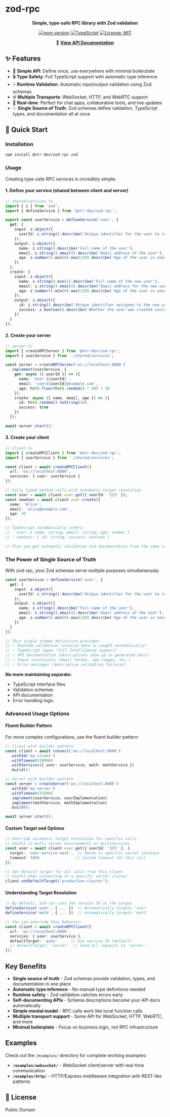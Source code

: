 # zod-rpc

<div align="center">

**Simple, type-safe RPC library with Zod validation**

[![npm version](https://img.shields.io/npm/v/@xtr-dev/zod-rpc.svg)](https://www.npmjs.com/package/@xtr-dev/zod-rpc)
[![TypeScript](https://img.shields.io/badge/TypeScript-5.0+-blue.svg)](https://www.typescriptlang.org/)
[![License: MIT](https://img.shields.io/badge/License-MIT-yellow.svg)](https://opensource.org/licenses/MIT)

📖 **[View API Documentation](https://xtr-dev.github.io/zod-rpc/)**

</div>

## ✨ Features

- 🎯 **Simple API**: Define once, use everywhere with minimal boilerplate
- 🔒 **Type Safety**: Full TypeScript support with automatic type inference
- ⚡ **Runtime Validation**: Automatic input/output validation using Zod schemas
- 🌐 **Multiple Transports**: WebSocket, HTTP, and WebRTC support
- 📡 **Real-time**: Perfect for chat apps, collaborative tools, and live updates
- ✨ **Single Source of Truth**: Zod schemas define validation, TypeScript types, and documentation all at once

## 🚀 Quick Start

### Installation

```bash
npm install @xtr-dev/zod-rpc zod
```

### Usage

Creating type-safe RPC services is incredibly simple:

#### 1. Define your service (shared between client and server)

```typescript
// shared/services.ts
import { z } from 'zod';
import { defineService } from '@xtr-dev/zod-rpc';

export const userService = defineService('user', {
  get: {
    input: z.object({ 
      userId: z.string().describe('Unique identifier for the user to retrieve')
    }),
    output: z.object({ 
      name: z.string().describe('Full name of the user'),
      email: z.string().email().describe('Email address of the user'),
      age: z.number().min(0).max(120).describe('Age of the user in years')
    })
  },
  create: {
    input: z.object({ 
      name: z.string().min(1).describe('Full name of the new user'),
      email: z.string().email().describe('Email address for the new user'),
      age: z.number().min(0).max(120).describe('Age of the user in years')
    }),
    output: z.object({ 
      id: z.string().describe('Unique identifier assigned to the new user'),
      success: z.boolean().describe('Whether the user was created successfully')
    })
  }
});
```

#### 2. Create your server

```typescript
// server.ts
import { createRPCServer } from '@xtr-dev/zod-rpc';
import { userService } from './shared/services';

const server = createRPCServer('ws://localhost:8080')
  .implement(userService, {
    get: async ({ userId }) => ({
      name: `User ${userId}`,
      email: `user${userId}@example.com`,
      age: Math.floor(Math.random() * 50) + 18
    }),
    create: async ({ name, email, age }) => ({
      id: Math.random().toString(36),
      success: true
    })
  });

await server.start();
```

#### 3. Create your client

```typescript
// client.ts
import { createRPCClient } from '@xtr-dev/zod-rpc';
import { userService } from './shared/services';

const client = await createRPCClient({
  url: 'ws://localhost:8080',
  services: { user: userService }
});

// Fully typed method calls with automatic target resolution
const user = await client.user.get({ userId: '123' });
const newUser = await client.user.create({ 
  name: 'Alice', 
  email: 'alice@example.com', 
  age: 30 
});

// TypeScript automatically infers:
// - user: { name: string; email: string; age: number }
// - newUser: { id: string; success: boolean }

// Plus you get automatic validation and documentation from the same schemas!
```

### The Power of Single Source of Truth

With zod-rpc, your Zod schemas serve multiple purposes simultaneously:

```typescript
const userService = defineService('user', {
  get: {
    input: z.object({ 
      userId: z.string().describe('Unique identifier for the user to retrieve')
    }),
    output: z.object({ 
      name: z.string().describe('Full name of the user'),
      email: z.string().email().describe('Email address of the user'),
      age: z.number().min(0).max(120).describe('Age of the user in years')
    })
  }
});

// This single schema definition provides:
// ✅ Runtime validation (invalid data is caught automatically)
// ✅ TypeScript types (full IntelliSense support)  
// ✅ API documentation (descriptions show up in generated docs)
// ✅ Input constraints (email format, age ranges, etc.)
// ✅ Error messages (descriptive validation failures)
```

**No more maintaining separate:**
- TypeScript interface files
- Validation schemas  
- API documentation
- Error handling logic

### Advanced Usage Options

#### Fluent Builder Pattern

For more complex configurations, use the fluent builder pattern:

```typescript
// Client with builder pattern
const client = await connect('ws://localhost:8080')
  .withId('my-client')
  .withTimeout(10000)
  .withServices({ user: userService, math: mathService })
  .build();

// Server with builder pattern
const server = createServer('ws://localhost:8080')
  .withId('my-server')
  .withTimeout(15000)
  .implement(userService, userImplementation)
  .implement(mathService, mathImplementation)
  .build();

await server.start();
```

#### Custom Target and Options

```typescript
// Override automatic target resolution for specific calls
// Useful in multi-server environments or microservices
const user = await client.user.get({ userId: '123' }, { 
  target: 'user-service-east',  // Route to specific server instance
  timeout: 5000                // Custom timeout for this call
});

// Set default target for all calls from this client
// Useful when connecting to a specific server cluster
client.setDefaultTarget('production-cluster');
```

#### Understanding Target Resolution

```typescript
// By default, zod-rpc uses the service ID as the target
defineService('user', { ... })  // Automatically targets 'user'
defineService('math', { ... })  // Automatically targets 'math'

// You can override this behavior:
const client = await createRPCClient({
  url: 'ws://localhost:8080',
  services: { user: userService },
  defaultTarget: 'auto'      // Use service ID (default)
  // defaultTarget: 'server'  // Send all requests to 'server'
});
```

## Key Benefits

- **Single source of truth** - Zod schemas provide validation, types, and documentation in one place
- **Automatic type inference** - No manual type definitions needed
- **Runtime safety** - Zod validation catches errors early
- **Self-documenting APIs** - Schema descriptions become your API docs automatically
- **Simple mental model** - RPC calls work like local function calls
- **Multiple transport support** - Same API for WebSocket, HTTP, WebRTC, and more
- **Minimal boilerplate** - Focus on business logic, not RPC infrastructure

## Examples

Check out the `/examples/` directory for complete working examples:

- **`/examples/websocket/`** - WebSocket client/server with real-time communication
- **`/examples/http/`** - HTTP/Express middleware integration with REST-like patterns

## 📄 License

Public Domain
